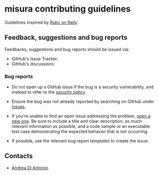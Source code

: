 # misura contributing guidelines

Guidelines inspired by [Ruby on Rails](https://github.com/rails/rails/blob/main/CONTRIBUTING.md)'.

## Feedback, suggestions and bug reports

Feedbacks, suggestions and bug reports should be issued via:

* GitHub's Issue Tracker.
* GitHub's discussions.

### Bug reports

* Do not open up a GitHub issue if the bug is a security vulnerability, and instead to refer to the [security policy](https://github.com/diantonioandrea/misura/security/policy).

* Ensure the bug was not already reported by searching on GitHub under [Issues](https://github.com/diantonioandrea/misura/issues).

* If you're unable to find an open issue addressing the problem, [open a new one](https://github.com/diantonioandrea/misura/issues/new). Be sure to include a title and clear description, as much relevant information as possible, and a code sample or an executable test case demonstrating the expected behavior that is not occurring.

* If possible, use the relevant bug report templates to create the issue.

## Contacts

* <a href="mailto:mail@diantonioandrea.com?subject=misura contribution">Andrea Di Antonio</a>.